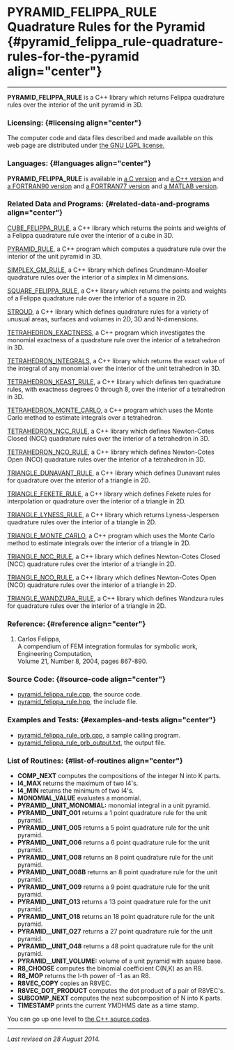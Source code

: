 PYRAMID\_FELIPPA\_RULE\
Quadrature Rules for the Pyramid {#pyramid_felippa_rule-quadrature-rules-for-the-pyramid align="center"}
================================

------------------------------------------------------------------------

**PYRAMID\_FELIPPA\_RULE** is a C++ library which returns Felippa
quadrature rules over the interior of the unit pyramid in 3D.

### Licensing: {#licensing align="center"}

The computer code and data files described and made available on this
web page are distributed under [the GNU LGPL
license.](../../txt/gnu_lgpl.txt)

### Languages: {#languages align="center"}

**PYRAMID\_FELIPPA\_RULE** is available in [a C
version](../../c_src/pyramid_felippa_rule/pyramid_felippa_rule.html) and
[a C++
version](../../cpp_src/pyramid_felippa_rule/pyramid_felippa_rule.html)
and [a FORTRAN90
version](../../f_src/pyramid_felippa_rule/pyramid_felippa_rule.html) and
[a FORTRAN77
version](../../f77_src/pyramid_felippa_rule/pyramid_felippa_rule.html)
and [a MATLAB
version](../../m_src/pyramid_felippa_rule/pyramid_felippa_rule.html).

### Related Data and Programs: {#related-data-and-programs align="center"}

[CUBE\_FELIPPA\_RULE](../../cpp_src/cube_felippa_rule/cube_felippa_rule.html),
a C++ library which returns the points and weights of a Felippa
quadrature rule over the interior of a cube in 3D.

[PYRAMID\_RULE](../../cpp_src/pyramid_rule/pyramid_rule.html), a C++
program which computes a quadrature rule over the interior of the unit
pyramid in 3D.

[SIMPLEX\_GM\_RULE](../../cpp_src/simplex_gm_rule/simplex_gm_rule.html),
a C++ library which defines Grundmann-Moeller quadrature rules over the
interior of a simplex in M dimensions.

[SQUARE\_FELIPPA\_RULE](../../cpp_src/square_felippa_rule/square_felippa_rule.html),
a C++ library which returns the points and weights of a Felippa
quadrature rule over the interior of a square in 2D.

[STROUD](../../cpp_src/stroud/stroud.html), a C++ library which defines
quadrature rules for a variety of unusual areas, surfaces and volumes in
2D, 3D and N-dimensions.

[TETRAHEDRON\_EXACTNESS](../../cpp_src/tetrahedron_exactness/tetrahedron_exactness.html),
a C++ program which investigates the monomial exactness of a quadrature
rule over the interior of a tetrahedron in 3D.

[TETRAHEDRON\_INTEGRALS](../../cpp_src/tetrahedron_integrals/tetrahedron_integrals.html),
a C++ library which returns the exact value of the integral of any
monomial over the interior of the unit tetrahedron in 3D.

[TETRAHEDRON\_KEAST\_RULE](../../cpp_src/tetrahedron_keast_rule/tetrahedron_keast_rule.html),
a C++ library which defines ten quadrature rules, with exactness degrees
0 through 8, over the interior of a tetrahedron in 3D.

[TETRAHEDRON\_MONTE\_CARLO](../../cpp_src/tetrahedron_monte_carlo/tetrahedron_monte_carlo.html),
a C++ program which uses the Monte Carlo method to estimate integrals
over a tetrahedron.

[TETRAHEDRON\_NCC\_RULE](../../cpp_src/tetrahedron_ncc_rule/tetrahedron_ncc_rule.html),
a C++ library which defines Newton-Cotes Closed (NCC) quadrature rules
over the interior of a tetrahedron in 3D.

[TETRAHEDRON\_NCO\_RULE](../../cpp_src/tetrahedron_nco_rule/tetrahedron_nco_rule.html),
a C++ library which defines Newton-Cotes Open (NCO) quadrature rules
over the interior of a tetrahedron in 3D.

[TRIANGLE\_DUNAVANT\_RULE](../../cpp_src/triangle_dunavant_rule/triangle_dunavant_rule.html),
a C++ library which defines Dunavant rules for quadrature over the
interior of a triangle in 2D.

[TRIANGLE\_FEKETE\_RULE](../../cpp_src/triangle_fekete_rule/triangle_fekete_rule.html),
a C++ library which defines Fekete rules for interpolation or quadrature
over the interior of a triangle in 2D.

[TRIANGLE\_LYNESS\_RULE](../../cpp_src/triangle_lyness_rule/triangle_lyness_rule.html),
a C++ library which returns Lyness-Jespersen quadrature rules over the
interior of a triangle in 2D.

[TRIANGLE\_MONTE\_CARLO](../../cpp_src/triangle_monte_carlo/triangle_monte_carlo.html),
a C++ program which uses the Monte Carlo method to estimate integrals
over the interior of a triangle in 2D.

[TRIANGLE\_NCC\_RULE](../../cpp_src/triangle_ncc_rule/triangle_ncc_rule.html),
a C++ library which defines Newton-Cotes Closed (NCC) quadrature rules
over the interior of a triangle in 2D.

[TRIANGLE\_NCO\_RULE](../../cpp_src/triangle_nco_rule/triangle_nco_rule.html),
a C++ library which defines Newton-Cotes Open (NCO) quadrature rules
over the interior of a triangle in 2D.

[TRIANGLE\_WANDZURA\_RULE](../../cpp_src/triangle_wandzura_rule/triangle_wandzura_rule.html),
a C++ library which defines Wandzura rules for quadrature rules over the
interior of a triangle in 2D.

### Reference: {#reference align="center"}

1.  Carlos Felippa,\
    A compendium of FEM integration formulas for symbolic work,\
    Engineering Computation,\
    Volume 21, Number 8, 2004, pages 867-890.

### Source Code: {#source-code align="center"}

-   [pyramid\_felippa\_rule.cpp](pyramid_felippa_rule.cpp), the source
    code.
-   [pyramid\_felippa\_rule.hpp](pyramid_felippa_rule.hpp), the include
    file.

### Examples and Tests: {#examples-and-tests align="center"}

-   [pyramid\_felippa\_rule\_prb.cpp](pyramid_felippa_rule_prb.cpp), a
    sample calling program.
-   [pyramid\_felippa\_rule\_prb\_output.txt](pyramid_felippa_rule_prb_output.txt),
    the output file.

### List of Routines: {#list-of-routines align="center"}

-   **COMP\_NEXT** computes the compositions of the integer N into K
    parts.
-   **I4\_MAX** returns the maximum of two I4's.
-   **I4\_MIN** returns the minimum of two I4's.
-   **MONOMIAL\_VALUE** evaluates a monomial.
-   **PYRAMID\_\_UNIT\_MONOMIAL:** monomial integral in a unit pyramid.
-   **PYRAMID\_\_UNIT\_O01** returns a 1 point quadrature rule for the
    unit pyramid.
-   **PYRAMID\_\_UNIT\_O05** returns a 5 point quadrature rule for the
    unit pyramid.
-   **PYRAMID\_\_UNIT\_O06** returns a 6 point quadrature rule for the
    unit pyramid.
-   **PYRAMID\_\_UNIT\_O08** returns an 8 point quadrature rule for the
    unit pyramid.
-   **PYRAMID\_\_UNIT\_O08B** returns an 8 point quadrature rule for the
    unit pyramid.
-   **PYRAMID\_\_UNIT\_O09** returns a 9 point quadrature rule for the
    unit pyramid.
-   **PYRAMID\_\_UNIT\_O13** returns a 13 point quadrature rule for the
    unit pyramid.
-   **PYRAMID\_\_UNIT\_O18** returns an 18 point quadrature rule for the
    unit pyramid.
-   **PYRAMID\_\_UNIT\_O27** returns a 27 point quadrature rule for the
    unit pyramid.
-   **PYRAMID\_\_UNIT\_O48** returns a 48 point quadrature rule for the
    unit pyramid.
-   **PYRAMID\_\_UNIT\_VOLUME:** volume of a unit pyramid with square
    base.
-   **R8\_CHOOSE** computes the binomial coefficient C(N,K) as an R8.
-   **R8\_MOP** returns the I-th power of -1 as an R8.
-   **R8VEC\_COPY** copies an R8VEC.
-   **R8VEC\_DOT\_PRODUCT** computes the dot product of a pair of
    R8VEC's.
-   **SUBCOMP\_NEXT** computes the next subcomposition of N into K
    parts.
-   **TIMESTAMP** prints the current YMDHMS date as a time stamp.

You can go up one level to [the C++ source codes](../cpp_src.html).

------------------------------------------------------------------------

*Last revised on 28 August 2014.*
